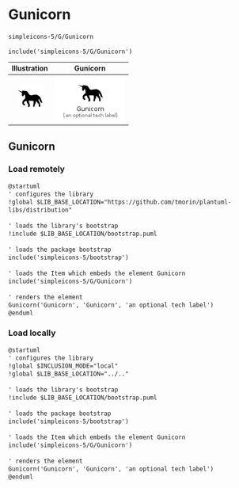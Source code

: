 # Gunicorn


```text
simpleicons-5/G/Gunicorn
```

```text
include('simpleicons-5/G/Gunicorn')
```



| Illustration | Gunicorn |
| :---: | :---: |
| ![illustration for Illustration](../../simpleicons-5/G/Gunicorn.png) | ![illustration for Gunicorn](../../simpleicons-5/G/Gunicorn.Local.png) |




## Gunicorn

### Load remotely
```plantuml
@startuml
' configures the library
!global $LIB_BASE_LOCATION="https://github.com/tmorin/plantuml-libs/distribution"

' loads the library's bootstrap
!include $LIB_BASE_LOCATION/bootstrap.puml

' loads the package bootstrap
include('simpleicons-5/bootstrap')

' loads the Item which embeds the element Gunicorn
include('simpleicons-5/G/Gunicorn')

' renders the element
Gunicorn('Gunicorn', 'Gunicorn', 'an optional tech label')
@enduml
```

### Load locally
```plantuml
@startuml
' configures the library
!global $INCLUSION_MODE="local"
!global $LIB_BASE_LOCATION="../.."

' loads the library's bootstrap
!include $LIB_BASE_LOCATION/bootstrap.puml

' loads the package bootstrap
include('simpleicons-5/bootstrap')

' loads the Item which embeds the element Gunicorn
include('simpleicons-5/G/Gunicorn')

' renders the element
Gunicorn('Gunicorn', 'Gunicorn', 'an optional tech label')
@enduml
```

